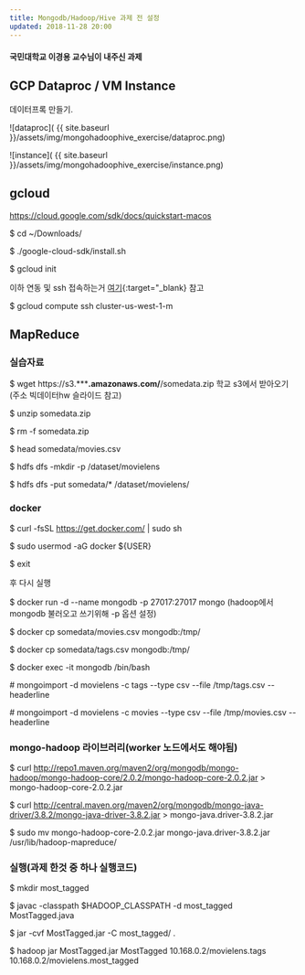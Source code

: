 ```yaml
---
title: Mongodb/Hadoop/Hive 과제 전 설정
updated: 2018-11-28 20:00
---
```


#### 국민대학교 이경용 교수님이 내주신 과제


## GCP Dataproc / VM Instance
데이터프록 만들기.

![dataproc]( {{ site.baseurl }}/assets/img/mongohadoophive_exercise/dataproc.png)


![instance]( {{ site.baseurl }}/assets/img/mongohadoophive_exercise/instance.png)


<div class="divider"></div>


## gcloud

https://cloud.google.com/sdk/docs/quickstart-macos

$ cd ~/Downloads/

$ ./google-cloud-sdk/install.sh

$ gcloud init

이하 연동 및 ssh 접속하는거 [여기]([https://www.cyberciti.biz/faq/google-cloud-compute-engin-ssh-into-an-instance-from-linux-unix-appleosx/){:target="_blank} 참고

$ gcloud compute ssh cluster-us-west-1-m

<div class="divider"></div>


## MapReduce 


### 실습자료


$ wget https://s3.*********.amazonaws.com/******/somedata.zip 학교 s3에서 받아오기(주소 빅데이터hw  슬라이드 참고)

$ unzip somedata.zip

$ rm -f somedata.zip

$ head somedata/movies.csv

$ hdfs dfs -mkdir -p /dataset/movielens

$ hdfs dfs -put somedata/* /dataset/movielens/


### docker

$ curl -fsSL https://get.docker.com/ | sudo sh

$ sudo usermod -aG docker ${USER}

$ exit

후 다시 실행


$ docker run -d --name mongodb -p 27017:27017 mongo  (hadoop에서 mongodb 불러오고 쓰기위해 -p 옵션 설정)

$ docker cp somedata/movies.csv mongodb:/tmp/

$ docker cp somedata/tags.csv mongodb:/tmp/

$ docker exec -it mongodb /bin/bash

\# mongoimport -d movielens -c tags --type csv --file /tmp/tags.csv --headerline

\# mongoimport -d movielens -c movies --type csv --file /tmp/movies.csv --headerline



### mongo-hadoop 라이브러리(worker 노드에서도 해야됨)

$ curl http://repo1.maven.org/maven2/org/mongodb/mongo-hadoop/mongo-hadoop-core/2.0.2/mongo-hadoop-core-2.0.2.jar > mongo-hadoop-core-2.0.2.jar

$ curl http://central.maven.org/maven2/org/mongodb/mongo-java-driver/3.8.2/mongo-java-driver-3.8.2.jar > mongo-java.driver-3.8.2.jar

$ sudo mv mongo-hadoop-core-2.0.2.jar mongo-java.driver-3.8.2.jar /usr/lib/hadoop-mapreduce/


### 실행(과제 한것 중 하나 실행코드)


$ mkdir most_tagged

$ javac -classpath $HADOOP_CLASSPATH -d most_tagged MostTagged.java

$ jar -cvf MostTagged.jar -C most_tagged/ .

$ hadoop jar MostTagged.jar MostTagged 10.168.0.2/movielens.tags 10.168.0.2/movielens.most_tagged

